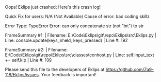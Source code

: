 Oops! Eklips just crashed;
Here's this crash log!

Quick Fix for users: N/A (Not Available)
Cause of error: bad coding skillz

Error Type: TypeError
Error: can only concatenate str (not "int") to str

FrameSummary #1:
  | Filename: E:\Code\Eklips\git\repo\Eklips\src\Eklips.py
  | Line: console.update(keys_nheld, keys_pressed)
  | Line #: 192

FrameSummary #2:
  | Filename: E:\Code\Eklips\git\repo\Eklips\src\classes\conhost.py
  | Line: self.input_text += self.klp
  | Line #: 109


Please send this file to the developers of Eklips at https://github.com/Za9-118/Eklips/issues. 
Your feedback is important!
